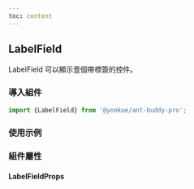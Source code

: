 ```yaml
---
toc: content
---
```


## LabelField

LabelField 可以顯示壹個帶標簽的控件。

### 導入組件

```jsx | pure
import {LabelField} from '@yookue/ant-buddy-pro';
```

### 使用示例

<code src="./demo.zh-TW.tsx"></code>

### 組件屬性

#### LabelFieldProps

<API src="@/field/LabelField/index.tsx" hideTitle></API>
